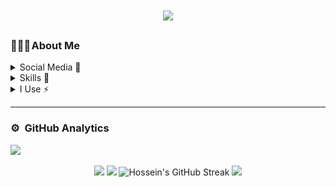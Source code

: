 <h1 align="center">
    <img src="https://readme-typing-svg.herokuapp.com/?lines=Welcome,+There!+👋;I'm+Hossein+Beiki;I'm+FULLSTACK+DEVELOPER;I'm+happy+to+meet+you,+my+dear!&center=true&font=Vazirmatn&weight=800&duration=3000&pause=1000&height=100&width=500&color=FDC435&size=30">
</h1>

### 👨🏻‍🦱 About Me 

<details>
<summary>Social Media 🔗</summary>
<br/>
    
<a href="https://twitter.com/Ho33einBeiki"><img align="left" alt="Hossein Beiki - Twitter" width="30px" src="https://github.com/edent/SuperTinyIcons/blob/master/images/svg/twitter.svg" /></a>
<a href="https://www.instagram.com/ho55ein74/"><img align="left" alt="Hossein's Instagram" width="30px" src="https://github.com/edent/SuperTinyIcons/blob/master/images/svg/instagram.svg" /></a>
<a href="https://t.me/ho55ein74"><img align="left" alt="Hossein's Telegram" width="30px" src="https://github.com/edent/SuperTinyIcons/blob/master/images/svg/telegram.svg" /></a>
<a href="https://www.linkedin.com/in/hosseinbeiki/"><img align="left" alt="Hossein's LinkedIn" width="30px" src="https://github.com/edent/SuperTinyIcons/blob/master/images/svg/linkedin.svg" /></a>
<a href="https://stackoverflow.com/users/3375822/ho33ein-beiki"><img align="left" alt="Hossein's Stackoverlfow" width="30px" src="https://github.com/edent/SuperTinyIcons/blob/master/images/svg/stackoverflow.svg" /></a>
<a href="mailto:ho33ein.b@gmail.com"><img align="left" alt="Hossein's Email" width="30px" src="https://github.com/edent/SuperTinyIcons/blob/master/images/svg/gmail.svg" /></a>
    
<br/>

And here is my personal website... <a href="https://hosseinbeiki.ir">Click on me!</a>

</details>
<details>
<summary>Skills 🚀</summary>

    
#### Languages I use

<p align="center">
  <a href="https://skillicons.dev">
    <img src="https://skillicons.dev/icons?i=php,java,python,js,django,html,css,nodejs,bootstrap,jquery&theme=light"/>
  </a>
</p>
    

#### Databases I use
 
<p align="center">
  <a href="https://skillicons.dev">
    <img src="https://skillicons.dev/icons?i=postgres,mysql,sqlite,mongodb,redis&theme=light" />
  </a>
</p>

#### Frameworks and services I use


<p align="center">
  <a href="https://skillicons.dev">
    <img src="https://skillicons.dev/icons?i=laravel,vue,tailwind,nginx&theme=light" />
  </a>
</p>

</details>
<details>
<summary>I Use ⚡</summary>

#### My OS

<img src='https://img.shields.io/badge/Windows-0078D6?style=for-the-badge&logo=windows&logoColor=white' alt='Windows' />

#### I usually learn from

<img src='https://img.shields.io/badge/YouTube-FF0000?style=for-the-badge&logo=youtube&logoColor=white' alt='YouTube' />
<img src='https://img.shields.io/badge/Medium-12100E?style=for-the-badge&logo=medium&logoColor=white' alt='Medium' />
<img src='https://img.shields.io/badge/dev.to-0A0A0A?style=for-the-badge&logo=dev.to&logoColor=white' alt='dev.to' />
<img src='https://img.shields.io/badge/GitLabCI-%23181717.svg?style=for-the-badge&logo=gitlab&logoColor=white' alt='GitLabCI' />

</details>

-----

### ⚙️ &nbsp;GitHub Analytics


![](https://activity-graph.herokuapp.com/graph?username=ho33ein74&theme=github&area=true)
<p align="center">
  <img src="(https://github.com/ryo-ma/github-profile-trophy)">
  <img height="180em" src="https://github-readme-stats-eight-theta.vercel.app/api?username=ho33ein74&show_icons=true&theme=algolia&include_all_commits=true&count_private=true" />
  <img src="http://github-readme-streak-stats.herokuapp.com?user=ho33ein74&theme=algolia" alt="Hossein's GitHub Streak" />
  <img src="https://github-profile-summary-cards.vercel.app/api/cards/profile-details?username=ho33ein74&theme=tokyonight" />
</p>


